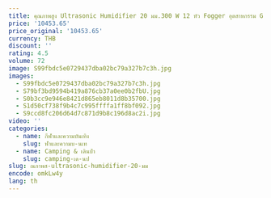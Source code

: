```yaml
---
title: คุณภาพสูง Ultrasonic Humidifier 20 มม.300 W 12 หัว Fogger อุตสาหกรรม Garden Mist Maker
price: '10453.65'
price_original: '10453.65'
currency: THB
discount: ''
rating: 4.5
volume: 72
image: S99fbdc5e0729437dba02bc79a327b7c3h.jpg
images:
  - S99fbdc5e0729437dba02bc79a327b7c3h.jpg
  - S79bf3bd9594b419a876cb37a0ee0b2fbU.jpg
  - S0b3cc9e946e8421d865eb8011d8b35700.jpg
  - S1d50cf738f9b4c7c995ffffa1ff8bf092.jpg
  - S9ccd8fc206d64d7c871d9b8c196d8ac2i.jpg
video: ''
categories:
  - name: กีฬาและความบันเทิง
    slug: ฬาและความบ-นเท
  - name: Camping & เดินป่า
    slug: camping-เด-นป
slug: ณภาพส-ultrasonic-humidifier-20-มม
encode: omkLw4y
lang: th
---
```

  